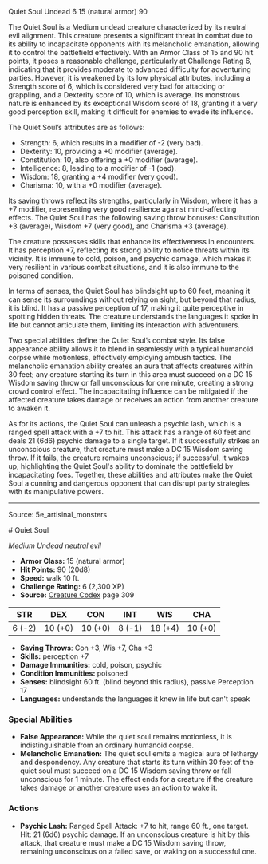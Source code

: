 <MonsterName/>Quiet Soul</MonsterName>
<CreatureType/>Undead</CreatureType>
<CR/>6</CR>
<AC/>15 (natural armor)</AC>
<HP/>90</HP>
<summary>The Quiet Soul is a Medium undead creature characterized by its neutral evil alignment. This creature presents a significant threat in combat due to its ability to incapacitate opponents with its melancholic emanation, allowing it to control the battlefield effectively. With an Armor Class of 15 and 90 hit points, it poses a reasonable challenge, particularly at Challenge Rating 6, indicating that it provides moderate to advanced difficulty for adventuring parties. However, it is weakened by its low physical attributes, including a Strength score of 6, which is considered very bad for attacking or grappling, and a Dexterity score of 10, which is average. Its monstrous nature is enhanced by its exceptional Wisdom score of 18, granting it a very good perception skill, making it difficult for enemies to evade its influence.</summary>

<detail>

The Quiet Soul’s attributes are as follows: 

- Strength: 6, which results in a modifier of -2 (very bad).
- Dexterity: 10, providing a +0 modifier (average).
- Constitution: 10, also offering a +0 modifier (average).
- Intelligence: 8, leading to a modifier of -1 (bad).
- Wisdom: 18, granting a +4 modifier (very good).
- Charisma: 10, with a +0 modifier (average).

Its saving throws reflect its strengths, particularly in Wisdom, where it has a +7 modifier, representing very good resilience against mind-affecting effects. The Quiet Soul has the following saving throw bonuses: Constitution +3 (average), Wisdom +7 (very good), and Charisma +3 (average). 

The creature possesses skills that enhance its effectiveness in encounters. It has perception +7, reflecting its strong ability to notice threats within its vicinity. It is immune to cold, poison, and psychic damage, which makes it very resilient in various combat situations, and it is also immune to the poisoned condition. 

In terms of senses, the Quiet Soul has blindsight up to 60 feet, meaning it can sense its surroundings without relying on sight, but beyond that radius, it is blind. It has a passive perception of 17, making it quite perceptive in spotting hidden threats. The creature understands the languages it spoke in life but cannot articulate them, limiting its interaction with adventurers.

Two special abilities define the Quiet Soul’s combat style. Its false appearance ability allows it to blend in seamlessly with a typical humanoid corpse while motionless, effectively employing ambush tactics. The melancholic emanation ability creates an aura that affects creatures within 30 feet; any creature starting its turn in this area must succeed on a DC 15 Wisdom saving throw or fall unconscious for one minute, creating a strong crowd control effect. The incapacitating influence can be mitigated if the affected creature takes damage or receives an action from another creature to awaken it.

As for its actions, the Quiet Soul can unleash a psychic lash, which is a ranged spell attack with a +7 to hit. This attack has a range of 60 feet and deals 21 (6d6) psychic damage to a single target. If it successfully strikes an unconscious creature, that creature must make a DC 15 Wisdom saving throw. If it fails, the creature remains unconscious; if successful, it wakes up, highlighting the Quiet Soul's ability to dominate the battlefield by incapacitating foes. Together, these abilities and attributes make the Quiet Soul a cunning and dangerous opponent that can disrupt party strategies with its manipulative powers.</detail>



---

Source: 5e_artisinal_monsters

<statblock>
# Quiet Soul

*Medium* *Undead* *neutral evil*

- **Armor Class:** 15 (natural armor)
- **Hit Points:** 90 (20d8)
- **Speed:** walk 10 ft.
- **Challenge Rating:** 6 (2,300 XP)
- **Source:** [Creature Codex](https://koboldpress.com/kpstore/product/creature-codex-for-5th-edition-dnd) page 309

| STR | DEX | CON | INT | WIS | CHA |
| --- | --- | --- | --- | --- | --- |
| 6 (-2) | 10 (+0) | 10 (+0) | 8 (-1) | 18 (+4) | 10 (+0) |

- **Saving Throws**: Con +3, Wis +7, Cha +3
- **Skills:** perception +7
- **Damage Immunities:** cold, poison, psychic
- **Condition Immunities:** poisoned
- **Senses:** blindsight 60 ft. (blind beyond this radius), passive Perception 17
- **Languages:** understands the languages it knew in life but can't speak

### Special Abilities

- **False Appearance:** While the quiet soul remains motionless, it is indistinguishable from an ordinary humanoid corpse.
- **Melancholic Emanation:** The quiet soul emits a magical aura of lethargy and despondency. Any creature that starts its turn within 30 feet of the quiet soul must succeed on a DC 15 Wisdom saving throw or fall unconscious for 1 minute. The effect ends for a creature if the creature takes damage or another creature uses an action to wake it.

### Actions

- **Psychic Lash:** Ranged Spell Attack: +7 to hit, range 60 ft., one target. Hit: 21 (6d6) psychic damage. If an unconscious creature is hit by this attack, that creature must make a DC 15 Wisdom saving throw, remaining unconscious on a failed save, or waking on a successful one.


</statblock>


